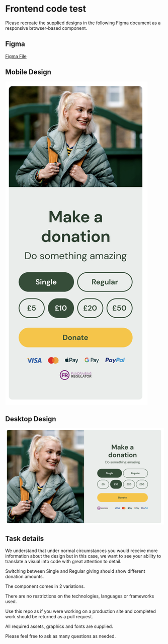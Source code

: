 # Frontend code test


Please recreate the supplied designs in the following Figma document as a responsive browser-based component.

## Figma
[Figma File](https://www.figma.com/file/DunSOdxhEBTbYsBwRCHMSP/Hatch-Donation-Component?type=design&node-id=0%3A1&mode=design&t=cZxC18vcHP0wZTg2-1)

## Mobile Design

![Mobile Design](designs/mobile.png)

## Desktop Design

![Desktop Design](designs/desktop.png)


## Task details
We understand that under normal circumstances you would receive more information about the design but in this case, we want to see your ability to translate a visual into code with great attention to detail.

Switching between Single and Regular giving should show different donation amounts.

The component comes in 2 variations.

There are no restrictions on the technologies, languages or frameworks used.

Use this repo as if you were working on a production site and completed work should be returned as a pull request.

All required assets, graphics and fonts are supplied.

Please feel free to ask as many questions as needed.


